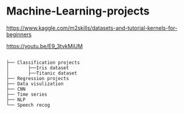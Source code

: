 # Machine-Learning-projects
https://www.kaggle.com/m2skills/datasets-and-tutorial-kernels-for-beginners


https://youtu.be/E9_3tvkMiUM

```

├── Classification projects
│       ├──Iris dataset
│       ├──Titanic dataset
├── Regression projects
├── Data visulization 
├── CNN
├── Time series
├── NLP
└── Speech recog

```
